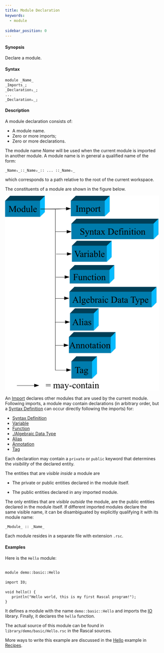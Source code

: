 ```yaml
---
title: Module Declaration
keywords:
  - module

sidebar_position: 0
---
```


#### Synopsis

Declare a module.

#### Syntax

```rascal
module _Name_
_Imports_;
_Declaration₁_;
...
_Declarationₙ_;
```

#### Description

A module declaration consists of:

*  A module name.
*  Zero or more imports;
*  Zero or more declarations.


The module name _Name_ will be used when the current module is imported in another module. 
A module name is in general a qualified name of the form:
```rascal
_Name₁_::_Name₂_:: ... ::_Nameₙ_
```
which corresponds to a path relative to the root of the current workspace.

The constituents of a module are shown in the figure below.

![module-parts.png](/assets/Rascal/Declarations/Module/module-parts.png)


An [Import](../../../Rascal/Declarations/Import/index.md) declares other modules that are used by the current module.
Following imports, a module may contain declarations (in arbitrary order, but a [Syntax Definition](../../../Rascal/Declarations/SyntaxDefinition/index.md) can
occur directly following the imports) for:

*  [Syntax Definition](../../../Rascal/Declarations/SyntaxDefinition/index.md)
*  [Variable](../../../Rascal/Declarations/Variable/index.md)
*  [Function](../../../Rascal/Declarations/Function/index.md)
*  [./Algebraic Data Type](../../../Rascal/Declarations/AlgebraicDataType/index.md)
*  [Alias](../../../Rascal/Declarations/Alias/index.md)
*  [Annotation](../../../Rascal/Declarations/Annotation/index.md)
*  [Tag](../../../Rascal/Declarations/Tag/index.md)


Each declaration may contain a `private` or `public` keyword that determines 
the _visibility_ of the declared entity. 

The entities that are _visible inside_ a module are

*  The private or public entities declared in the module itself.

*  The public entities declared in any imported module.


The only entities that are _visible outside_ the module, are the public entities declared in the module itself. If different imported modules declare the same visible name, it can be disambiguated by explicitly qualifying it with its module name:

```rascal
_Module_ :: _Name_
```

Each module resides in a separate file with extension `.rsc`.

#### Examples

Here is the `Hello` module:


```rascal 

module demo::basic::Hello

import IO;

void hello() {
   println("Hello world, this is my first Rascal program!");
}

```

                
It defines a module with the name `demo::basic::Hello` and imports the [IO](../../../Library/IO.md) library.
Finally, it declares the `hello` function.

The actual source of this module can be found in `library/demo/basic/Hello.rsc` in the Rascal sources.

More ways to write this example are discussed in the [Hello](../../../Recipes/Basic/Hello/index.md) example in [Recipes](../../../Recipes/index.md).


